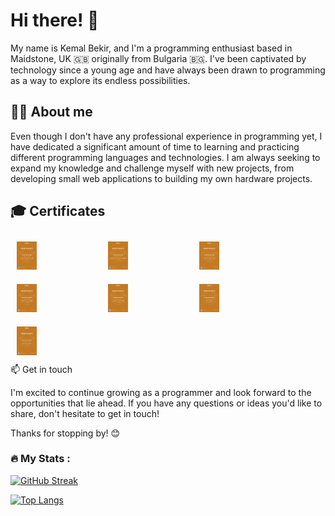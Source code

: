 # Hi there! 👋
My name is Kemal Bekir, and I'm a programming enthusiast based in Maidstone, UK 🇬🇧 originally from Bulgaria 🇧🇬. I've been captivated by technology since a young age and have always been drawn to programming as a way to explore its endless possibilities.

## 👨‍💻 About me

Even though I don't have any professional experience in programming yet, I have dedicated a significant amount of time to learning and practicing different programming languages and technologies. I am always seeking to expand my knowledge and challenge myself with new projects, from developing small web applications to building my own hardware projects.

## 🎓 Certificates

<div style="display:flex;flex-wrap:wrap;">
  <div style="flex-basis:25%;padding:10px;">
    <a href="https://softuni.bg/certificates/certificates/converttoimage/101726?code=a2ca56ed">
      <img src="https://github.com/KemalBekir/KemalBekir/blob/main/Certificates/JSBasics.jpg" alt="JS Basic Certificate" style="width:25%;">
    </a>
  </div>
  <div style="flex-basis:25%;padding:10px;">
    <a href="https://softuni.bg/certificates/certificates/converttoimage/111120?code=1c090b3e">
      <img src="https://github.com/KemalBekir/KemalBekir/blob/main/Certificates/JSFundamentals.jpg" alt="JS Fundamentals Certificate" style="width:25%;">
    </a>
  </div>
  <div style="flex-basis:25%;padding:10px;">
    <a href="https://softuni.bg/certificates/certificates/converttoimage/121123?code=4b6055dc">
      <img src="https://github.com/KemalBekir/KemalBekir/blob/main/Certificates/JSAdvanced.jpg" alt="JS Advanced Certificate" style="width:25%;">
    </a>
  </div>
  <div style="flex-basis:25%;padding:10px;">
    <a href="https://softuni.bg/certificates/certificates/converttoimage/120845?code=9373acd8">
      <img src="https://github.com/KemalBekir/KemalBekir/blob/main/Certificates/JSApplications.jpg" alt="JS Applications Certificate" style="width:25%;">
    </a>
  </div>
  <div style="flex-basis:25%;padding:10px;">
    <a href="https://softuni.bg/certificates/certificates/converttoimage/153369?code=95a19b2c">
      <img src="https://github.com/KemalBekir/KemalBekir/blob/main/Certificates/JSBackEnd.jpg" alt="JS Back-End Certificate" style="width:25%;">
    </a>
  </div>
  <div style="flex-basis:25%;padding:10px;">
    <a href="https://softuni.bg/certificates/certificates/converttoimage/133054?code=49dad417">
      <img src="https://github.com/KemalBekir/KemalBekir/blob/main/Certificates/Angular.jpg" alt="Angular Certificate" style="width:25%;">
    </a>
  </div>
  <div style="flex-basis:25%;padding:10px;">
    <a href="https://softuni.bg/certificates/certificates/converttoimage/142231?code=18a2c3bb">
      <img src="https://github.com/KemalBekir/KemalBekir/blob/main/Certificates/HTMLCSS.jpg" alt="HTML and CSS Certificate" style="width:25%;">
    </a>
  </div>
  <div style="flex-basis:


## 📫 Get in touch

I'm excited to continue growing as a programmer and look forward to the opportunities that lie ahead. If you have any questions or ideas you'd like to share, don't hesitate to get in touch!

Thanks for stopping by! 😊




<!--
**KemalBekir/KemalBekir** is a ✨ _special_ ✨ repository because its `README.md` (this file) appears on your GitHub profile.

Here are some ideas to get you started:

- 🔭 I’m currently working on ...
- 🌱 I’m currently learning ...
- 👯 I’m looking to collaborate on ...
- 🤔 I’m looking for help with ...
- 💬 Ask me about ...
- 📫 How to reach me: ...
- 😄 Pronouns: ...
- ⚡ Fun fact: ...
-->


### :fire: My Stats : 
[![GitHub Streak](http://github-readme-streak-stats.herokuapp.com?user=KemalBekir&theme=dark&background=000000)](https://git.io/streak-stats)

[![Top Langs](https://github-readme-stats.vercel.app/api/top-langs/?username=KemalBekir&layout=compact&theme=vision-friendly-dark)](https://github.com/anuraghazra/github-readme-stats)
